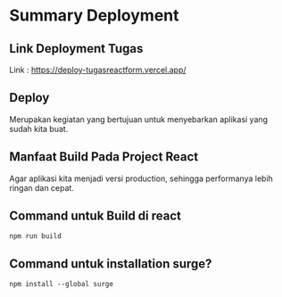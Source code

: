 # Summary Deployment

## Link Deployment Tugas

Link : https://deploy-tugasreactform.vercel.app/

## Deploy

Merupakan kegiatan yang bertujuan untuk menyebarkan aplikasi yang sudah kita buat.

## Manfaat Build Pada Project React

Agar aplikasi kita menjadi versi production, sehingga performanya lebih ringan dan cepat.

## Command untuk Build di react

`npm run build`

## Command untuk installation surge?

`npm install --global surge`
